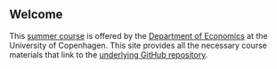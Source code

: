 ## Welcome
This [summer course](https://kurser.ku.dk/course/a%C3%98kk08216u/) is offered by the [Department of Economics](https://econ.ku.dk) at the University of Copenhagen. This site provides all the necessary course materials that link to the [underlying GitHub repository](https://github.com/isdsucph/isds2023).

